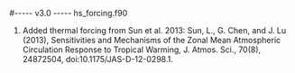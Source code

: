 #----- v3.0 -----
hs_forcing.f90
1. Added thermal forcing from Sun et al. 2013:
Sun, L., G. Chen, and J. Lu (2013), Sensitivities and Mechanisms of the Zonal Mean Atmospheric Circulation Response to Tropical Warming, J. Atmos. Sci., 70(8), 24872504, doi:10.1175/JAS-D-12-0298.1. 
